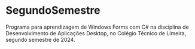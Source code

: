 # SegundoSemestre

Programa para aprendizagem de Windows Forms com C# na disciplina de Desenvolvimento de Aplicações Desktop, no Colégio Técnico de Limeira, segundo semestre de 2024.
